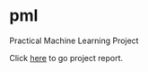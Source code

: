 # pml
Practical Machine Learning Project

Click <a href="MyRCode_Document.html">here</a> to go project report.
